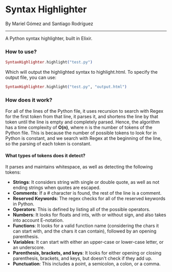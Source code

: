 # Syntax Highlighter
By Mariel Gómez and Santiago Rodríguez

---
A Python syntax highlighter, built in Elixir. 

### How to use?

```elixir
SyntaxHighlighter.highlight("test.py")
```
Which will output the highlighted syntax to highlight.html. To specify the output file, you can use:
```elixir
SyntaxHighlighter.highlight("test.py", "output.html")
```

### How does it work?
For all of the lines of the Python file, it uses recursion to search with Regex for the first token from that line, it parses it, and shortens the line by that token until the line is empty and completely parsed. Hence, the algorithm has a time complexity of **O(n)**, where n is the number of tokens of the Python file. This is because  the number of possible tokens to look for in Python is constant, and we search with Regex at the beginning of the line, so the parsing of each token is constant.

#### What types of tokens does it detect?
It parses and maintains whitespace, as well as detecting the following tokens:
 - **Strings**: It considers string with single or double quote, as well as not ending strings when quotes are escaped.
 - **Comments**: If a # character is found, the rest of the line is a comment.
 - **Reserved Keywords**: The regex checks for all of the reserved keywords in Python.
 - **Operators**: This is defined by listing all of the possible operators. 
 - **Numbers**: It looks for floats and ints, with or without sign, and also takes into account E-notation.
 - **Functions**: It looks for a valid function name (considering the chars it can start with, and the chars it can contain), followed by an opening parenthesis. 
 - **Variables**: It can start with either an upper-case or lower-case letter, or an underscore.
 - **Parenthesis, brackets, and keys**: It looks for either opening or closing parenthesis, brackets, and keys, but doesn't check if they add up.
 - **Punctuation**: This includes a point, a semicolon, a colon, or a comma.